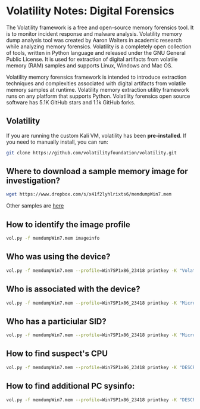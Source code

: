 # Volatility Notes: Digital Forensics
The Volatility framework is a free and open-source memory forensics tool. It is to monitor incident response and malware analysis. Volatility memory dump analysis tool was created by Aaron Walters in academic research while analyzing memory forensics. Volatility is a completely open collection of tools, written in Python language and released under the GNU General Public License. It is used for extraction of digital artifacts from volatile memory (RAM) samples and supports Linux, Windows and Mac OS.

Volatility memory forensics framework is intended to introduce extraction techniques and complexities associated with digital artifacts from volatile memory samples at runtime. Volatility memory extraction utility framework runs on any platform that supports Python. Volatility forensics open source software has 5.1K GitHub stars and 1.1k GitHub forks.


## Volatility
If you are running the custom Kali VM, volatility has been **pre-installed**. If you need to manually install, you can run:
```bash
git clone https://github.com/volatilityfoundation/volatility.git
```

## Where to download a sample memory image for investigation?
```bash
wget https://www.dropbox.com/s/x41f2lyhlrixts6/memdumpWin7.mem
```

Other samples are [here](https://github.com/volatilityfoundation/volatility/wiki/Memory-Samples)

## How to identify the image profile
```bash
vol.py -f memdumpWin7.mem imageinfo
```

## Who was using the device?
```bash
vol.py -f memdumpWin7.mem --profile=Win7SP1x86_23418 printkey -K "Volatile Environment"
```

## Who is associated with the device?
```bash
vol.py -f memdumpWin7.mem --profile=Win7SP1x86_23418 printkey -K "Microsoft\Windows NT\CurrentVersion\ProfileList"
```

## Who has a particiular SID?
```bash
vol.py -f memdumpWin7.mem --profile=Win7SP1x86_23418 printkey -K "Microsoft\Windows NT\CurrentVersion\ProfileList\S-1-5-21-1716914095-909560446-1177810406-1002"
```

## How to find suspect's CPU
```bash
vol.py -f memdumpWin7.mem --profile=Win7SP1x86_23418 printkey -K "DESCRIPTION\System\CentralProcessor\0"
```
## How to find additional PC sysinfo:
```bash
vol.py -f memdumpWin7.mem --profile=Win7SP1x86_23418 printkey -K "DESCRIPTION\System"
```
